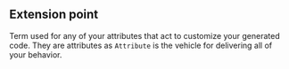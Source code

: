## Extension point
Term used for any of your attributes that act to customize your generated code.  They are attributes as `Attribute` is the vehicle for delivering all of your behavior.